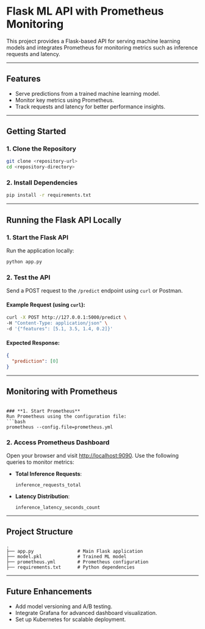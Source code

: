 # Flask ML API with Prometheus Monitoring

This project provides a Flask-based API for serving machine learning models and integrates Prometheus for monitoring metrics such as inference requests and latency.

---

## **Features**
- Serve predictions from a trained machine learning model.
- Monitor key metrics using Prometheus.
- Track requests and latency for better performance insights.

---

## **Getting Started**

### **1. Clone the Repository**
```bash
git clone <repository-url>
cd <repository-directory>
```

### **2. Install Dependencies**
```bash
pip install -r requirements.txt
```

---

## **Running the Flask API Locally**

### **1. Start the Flask API**
Run the application locally:
```bash
python app.py
```

### **2. Test the API**
Send a POST request to the `/predict` endpoint using `curl` or Postman.

#### Example Request (using `curl`):
```bash
curl -X POST http://127.0.0.1:5000/predict \
-H "Content-Type: application/json" \
-d '{"features": [5.1, 3.5, 1.4, 0.2]}'
```

#### Expected Response:
```json
{
  "prediction": [0]
}
```

---

## **Monitoring with Prometheus**


```

### **1. Start Prometheus**
Run Prometheus using the configuration file:
```bash
prometheus --config.file=prometheus.yml
```

### **2. Access Prometheus Dashboard**
Open your browser and visit [http://localhost:9090](http://localhost:9090). Use the following queries to monitor metrics:
- **Total Inference Requests**:
  ```promql
  inference_requests_total
  ```
- **Latency Distribution**:
  ```promql
  inference_latency_seconds_count
  ```

---

## **Project Structure**
```
.
├── app.py                # Main Flask application
├── model.pkl             # Trained ML model
├── prometheus.yml        # Prometheus configuration
├── requirements.txt      # Python dependencies
```

---

## **Future Enhancements**
- Add model versioning and A/B testing.
- Integrate Grafana for advanced dashboard visualization.
- Set up Kubernetes for scalable deployment.




